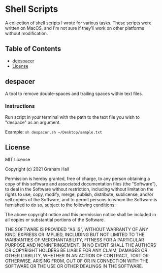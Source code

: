 # Shell Scripts

A collection of shell scripts I wrote for various tasks. These scripts were written on MacOS, and I'm not sure if they'll work on other platforms without modification.

## Table of Contents
* [deespacer](#despacer)
* [License](#license)

## despacer

A tool to remove double-spaces and trailing spaces within text files.

### Instructions

Run script in your terminal with the path to the text file you wish to "despace" as an argument.

Example: `sh despacer.sh ~/Desktop/sample.txt`

## License

MIT License

Copyright (c) 2021 Graham Hall

Permission is hereby granted, free of charge, to any person obtaining a copy
of this software and associated documentation files (the "Software"), to deal
in the Software without restriction, including without limitation the rights
to use, copy, modify, merge, publish, distribute, sublicense, and/or sell
copies of the Software, and to permit persons to whom the Software is
furnished to do so, subject to the following conditions:

The above copyright notice and this permission notice shall be included in all
copies or substantial portions of the Software.

THE SOFTWARE IS PROVIDED "AS IS", WITHOUT WARRANTY OF ANY KIND, EXPRESS OR
IMPLIED, INCLUDING BUT NOT LIMITED TO THE WARRANTIES OF MERCHANTABILITY,
FITNESS FOR A PARTICULAR PURPOSE AND NONINFRINGEMENT. IN NO EVENT SHALL THE
AUTHORS OR COPYRIGHT HOLDERS BE LIABLE FOR ANY CLAIM, DAMAGES OR OTHER
LIABILITY, WHETHER IN AN ACTION OF CONTRACT, TORT OR OTHERWISE, ARISING FROM,
OUT OF OR IN CONNECTION WITH THE SOFTWARE OR THE USE OR OTHER DEALINGS IN THE
SOFTWARE.